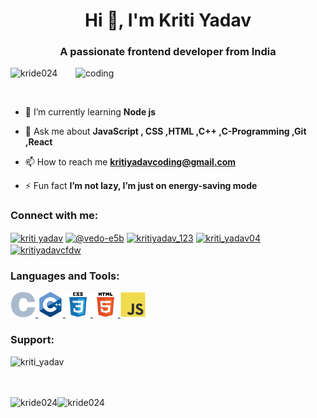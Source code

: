<h1 align="center">Hi 👋, I'm Kriti Yadav</h1>
<h3 align="center">A passionate frontend developer from India</h3>
<img align="right" alt="coding" width="400" src="https://img.freepik.com/free-vector/hacker-operating-laptop-cartoon-icon-illustration-technology-icon-concept-isolated-flat-cartoon-style_138676-2387.jpg?t=st=1736536393~exp=1736539993~hmac=e500e302f616067af86fa56ada98dd5bc08f87241ee893740a3a2112449a1cc7&w=740">


<p align="left"> <img src="https://komarev.com/ghpvc/?username=kride024&label=Profile%20views&color=0e75b6&style=flat" alt="kride024" /> </p>

<p align="left"> <a href="https://twitter.com/" target="blank"><img src="https://img.shields.io/twitter/follow/?logo=twitter&style=for-the-badge" alt="" /></a> </p>

- 🌱 I’m currently learning **Node js**

- 💬 Ask me about **JavaScript , CSS ,HTML ,C++ ,C-Programming ,Git ,React**

- 📫 How to reach me **kritiyadavcoding@gmail.com**

- ⚡ Fun fact **I’m not lazy, I’m just on energy-saving mode**

<h3 align="left">Connect with me:</h3>
<p align="left">
<a href="https://linkedin.com/in/kriti yadav" target="blank"><img align="center" src="https://raw.githubusercontent.com/rahuldkjain/github-profile-readme-generator/master/src/images/icons/Social/linked-in-alt.svg" alt="kriti yadav" height="30" width="40" /></a>
<a href="https://www.youtube.com/c/@vedo-e5b" target="blank"><img align="center" src="https://raw.githubusercontent.com/rahuldkjain/github-profile-readme-generator/master/src/images/icons/Social/youtube.svg" alt="@vedo-e5b" height="30" width="40" /></a>
<a href="https://www.codechef.com/users/kritiyadav_123" target="blank"><img align="center" src="https://cdn.jsdelivr.net/npm/simple-icons@3.1.0/icons/codechef.svg" alt="kritiyadav_123" height="30" width="40" /></a>
<a href="https://www.leetcode.com/kriti_yadav04" target="blank"><img align="center" src="https://raw.githubusercontent.com/rahuldkjain/github-profile-readme-generator/master/src/images/icons/Social/leet-code.svg" alt="kriti_yadav04" height="30" width="40" /></a>
<a href="https://auth.geeksforgeeks.org/user/kritiyadavcfdw" target="blank"><img align="center" src="https://raw.githubusercontent.com/rahuldkjain/github-profile-readme-generator/master/src/images/icons/Social/geeks-for-geeks.svg" alt="kritiyadavcfdw" height="30" width="40" /></a>
</p>

<h3 align="left">Languages and Tools:</h3>
<p align="left"> <a href="https://www.cprogramming.com/" target="_blank" rel="noreferrer"> <img src="https://raw.githubusercontent.com/devicons/devicon/master/icons/c/c-original.svg" alt="c" width="40" height="40"/> </a> <a href="https://www.w3schools.com/cpp/" target="_blank" rel="noreferrer"> <img src="https://raw.githubusercontent.com/devicons/devicon/master/icons/cplusplus/cplusplus-original.svg" alt="cplusplus" width="40" height="40"/> </a> <a href="https://www.w3schools.com/css/" target="_blank" rel="noreferrer"> <img src="https://raw.githubusercontent.com/devicons/devicon/master/icons/css3/css3-original-wordmark.svg" alt="css3" width="40" height="40"/> </a> <a href="https://www.w3.org/html/" target="_blank" rel="noreferrer"> <img src="https://raw.githubusercontent.com/devicons/devicon/master/icons/html5/html5-original-wordmark.svg" alt="html5" width="40" height="40"/> </a> <a href="https://developer.mozilla.org/en-US/docs/Web/JavaScript" target="_blank" rel="noreferrer"> <img src="https://raw.githubusercontent.com/devicons/devicon/master/icons/javascript/javascript-original.svg" alt="javascript" width="40" height="40"/> </a> </p>

<h3 align="left">Support:</h3>
<p><a href="https://www.buymeacoffee.com/kriti_yadav"> <img align="left" src="https://cdn.buymeacoffee.com/buttons/v2/default-yellow.png" height="50" width="210" alt="kriti_yadav" /></a></p><br><br><br>

<p><img align="left" src="https://github-readme-stats.vercel.app/api/top-langs?username=kride024&show_icons=true&locale=en&layout=compact" alt="kride024" /></p>

<p>&nbsp;<img align="left" src="https://github-readme-stats.vercel.app/api?username=kride024&show_icons=true&locale=en" alt="kride024" /></p>


